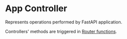 # App Controller
Represents operations performed by FastAPI application. 

Controllers' methods are triggered in [Router functions](/app/src/Router/).